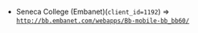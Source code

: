  - Seneca College (Embanet)(`client_id=1192`) => [`http://bb.embanet.com/webapps/Bb-mobile-bb_bb60/`](http://bb.embanet.com/webapps/Bb-mobile-bb_bb60/)
